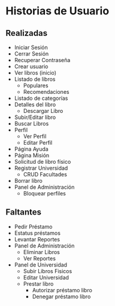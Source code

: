 # Historias de Usuario

## Realizadas

-   Iniciar Sesión
-   Cerrar Sesión
-   Recuperar Contraseña
-   Crear usuario
-   Ver libros (inicio)
-   Listado de libros
    -   Populares
    -   Recomendaciones
-   Listado de categorías
-   Detalles del libro
    -   Descargar Libro
-   Subir/Editar libro
-   Buscar Libros
-   Perfil
    -   Ver Perfil
    -   Editar Perfil
-   Página Ayuda
-   Página Misión
-   Solicitud de libro físico
-   Registrar Universidad
    -   CRUD Facultades
-   Borrar libro
-   Panel de Administración
    -   Bloquear perfiles

## Faltantes

-   Pedir Préstamo
-   Estatus préstamos
-   Levantar Reportes
-   Panel de Administración
    -   Eliminar Libros
    -   Ver Reportes
-   Panel de Universidad
    -   Subir Libros Fisicos
    -   Editar Universidad
    -   Prestar libro
        -   Autorizar préstamo libro
        -   Denegar préstamo libro
